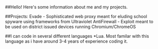 ##Hello! Here's some information about me and my projects.

##Projects:
Evade - Sophisticated web proxy meant for eluding school spyware using frameworks from Ultraviolet
AntiFirewall - Exploit meant to be used on district issued devices running Chromium/ChromeOS

##I can code in several different languages
*Lua. Most familar with this language as i have around 3-4 years of experience coding it.
